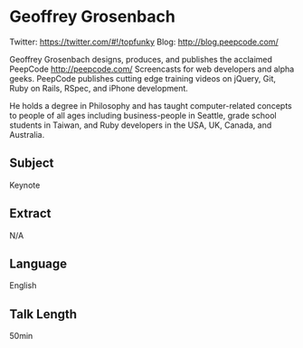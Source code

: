 # Geoffrey Grosenbach

Twitter: https://twitter.com/#!/topfunky
Blog: http://blog.peepcode.com/

Geoffrey Grosenbach designs, produces, and publishes the acclaimed PeepCode http://peepcode.com/ Screencasts for web developers and alpha geeks. PeepCode publishes cutting edge training videos on jQuery, Git, Ruby on Rails, RSpec, and iPhone development.

He holds a degree in Philosophy and has taught computer-related concepts to people of all ages including business-people in Seattle, grade school students in Taiwan, and Ruby developers in the USA, UK, Canada, and Australia.

## Subject

Keynote

## Extract

N/A

## Language

English

## Talk Length

50min